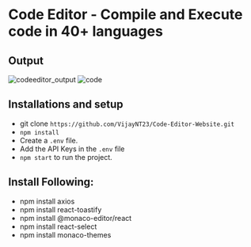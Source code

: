 # Code Editor - Compile and Execute code in 40+ languages

## Output
![codeeditor_output](https://github.com/VijayNT23/Code-editor/assets/143393100/d1863ec7-6ca5-4aec-8459-022e7a72d23e)
![code](https://github.com/VijayNT23/Code-editor/assets/143393100/026770cd-dbe7-40f1-946c-76cbdc70cb52)


## Installations and setup

- git clone `https://github.com/VijayNT23/Code-Editor-Website.git`
- `npm install`
- Create a `.env` file.
- Add the API Keys in the `.env` file
- `npm start` to run the project.

## Install Following:

- npm install axios
- npm install react-toastify
- npm install @monaco-editor/react
- npm install react-select
- npm install monaco-themes
